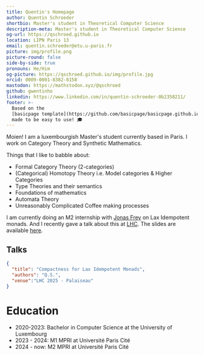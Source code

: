 ```yaml
---
title: Quentin's Homepage
author: Quentin Schroeder
shortbio: Master's student in Theoretical Computer Science
description-meta: Master's student in Theoretical Computer Science
og-url: https://qschroed.github.io
location: LIPN Paris 13
email: quentin.schroeder@etu.u-paris.fr
picture: img/profile.png
picture-round: false
side-by-side: true
pronouns: He/Him
og-picture: https://qschroed.github.io/img/profile.jpg
orcid: 0009-0001-8382-8158
mastodon: https://mathstodon.xyz/@qschroed
github: gwentinho
linkedin: https://www.linkedin.com/in/quentin-schroeder-0b2358211/
footer: >-
  Based on the
  [basicpage template](https://github.com/basicpage/basicpage.github.io),
  made to be easy to use! 🎓
---
```


Moien! I am a luxembourgish Master's student currently based in Paris. I work on Category Theory and Synthetic Mathematics.

Things that I like to babble about:
- Formal Category Theory (2-categories)
- (Categorical) Homotopy Theory i.e. Model categories & Higher Categories
- Type Theories and their semantics
- Foundations of mathematics
- Automata Theory
- Unreasonably Complicated Coffee making processes

I am currently doing an M2 internship with [Jonas Frey](https://sites.google.com/site/jonasfreysite/) on Lax Idempotent monads. And I recently gave a talk about this at [LHC](https://smimram.gitlabpages.inria.fr/lhc/journees/2025/01/01/journees.html). The slides are available [here](https://gwentinho.github.io/files/talk-lhc.pdf).

## Talks

``` json {.papers}
{
  "title": "Compactness for Lax Idempotent Monads",
  "authors": "Q.S.",
  "venue":"LHC 2025 - Palaiseau"
}
```

# Education

- 2020-2023: Bachelor in Computer Science at the University of Luxembourg
- 2023 - 2024: M1 MPRI at Université Paris Cité 
- 2024 - now: M2 MPRI at Université Paris Cité 
